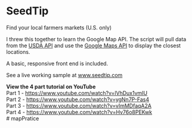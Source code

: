 SeedTip
=======

Find your local farmers markets (U.S. only)

I threw this together to learn the Google Map API. The script will pull data from the <a href="http://search.ams.usda.gov/farmersmarkets/v1/svcdesc.html">USDA API</a> and use 
the <a href="https://developers.google.com/maps/documentation/javascript/tutorial">Google Maps API</a> to display the closest locations.

A basic, responsive front end is included.

See a live working sample at www.seedtip.com

<b>View the 4 part tutorial on YouTube</b><br>
Part 1 - https://www.youtube.com/watch?v=lVhDux1vmIU<br>
Part 2 - https://www.youtube.com/watch?v=ygNn7P-Fas4<br>
Part 3 - https://www.youtube.com/watch?v=vImMDfaqA2A<br>
Part 4 - https://www.youtube.com/watch?v=Hv76o8PEKwk<br>
#   m a p P r a t i c e  
 